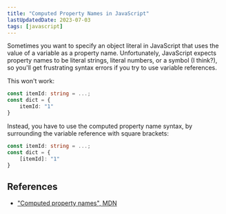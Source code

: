 ```yaml
---
title: "Computed Property Names in JavaScript"
lastUpdatedDate: 2023-07-03
tags: [javascript]
---
```


Sometimes you want to specify an object literal in JavaScript that uses the value of a variable as a property name.
Unfortunately, JavaScript expects property names to be literal strings, literal numbers, or a symbol (I think?),
so you'll get frustrating syntax errors if you try to use variable references.

This won't work:

```typescript
const itemId: string = ...;
const dict = {
    itemId: "1" 
}
```

Instead, you have to use the computed property name syntax, by surrounding the variable reference with square brackets:

```typescript
const itemId: string = ...;
const dict = {
    [itemId]: "1" 
}
```

## References

- ["Computed property names", MDN](https://developer.mozilla.org/en-US/docs/Web/JavaScript/Reference/Operators/Object_initializer#computed_property_names)
